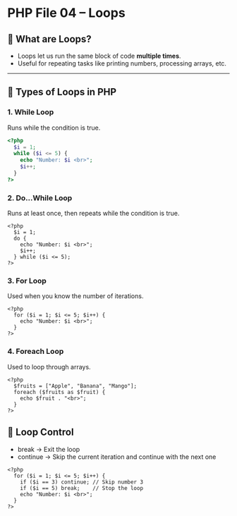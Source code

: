 # PHP File 04 – Loops

## 🔹 What are Loops?
- Loops let us run the same block of code **multiple times**.
- Useful for repeating tasks like printing numbers, processing arrays, etc.

---

## 🔹 Types of Loops in PHP

### 1. **While Loop**
Runs while the condition is true.
```php
<?php
  $i = 1;
  while ($i <= 5) {
    echo "Number: $i <br>";
    $i++;
  }
?>
```

### 2. **Do...While Loop**
Runs at least once, then repeats while the condition is true.

```
<?php
  $i = 1;
  do {
    echo "Number: $i <br>";
    $i++;
  } while ($i <= 5);
?>
```

### 3. **For Loop**
Used when you know the number of iterations.

```
<?php
  for ($i = 1; $i <= 5; $i++) {
    echo "Number: $i <br>";
  }
?>
```

### 4. **Foreach Loop**
Used to loop through arrays.

```
<?php
  $fruits = ["Apple", "Banana", "Mango"];
  foreach ($fruits as $fruit) {
    echo $fruit . "<br>";
  }
?>
```

## 🔹 Loop Control
- break → Exit the loop
- continue → Skip the current iteration and continue with the next one

```
<?php
  for ($i = 1; $i <= 5; $i++) {
    if ($i == 3) continue; // Skip number 3
    if ($i == 5) break;    // Stop the loop
    echo "Number: $i <br>";
  }
?>
```
